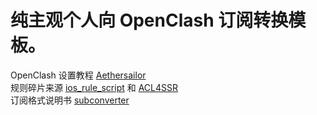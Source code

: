 # 纯主观个人向 OpenClash 订阅转换模板。

OpenClash 设置教程 [Aethersailor](https://github.com/Aethersailor/Custom_OpenClash_Rules)  
规则碎片来源 [ios_rule_script](https://github.com/blackmatrix7/ios_rule_script/tree/master/rule/Clash) 和 [ACL4SSR](https://github.com/ACL4SSR/ACL4SSR/tree/master/Clash)  
订阅格式说明书 [subconverter](https://github.com/tindy2013/subconverter/blob/master/README-cn.md)
